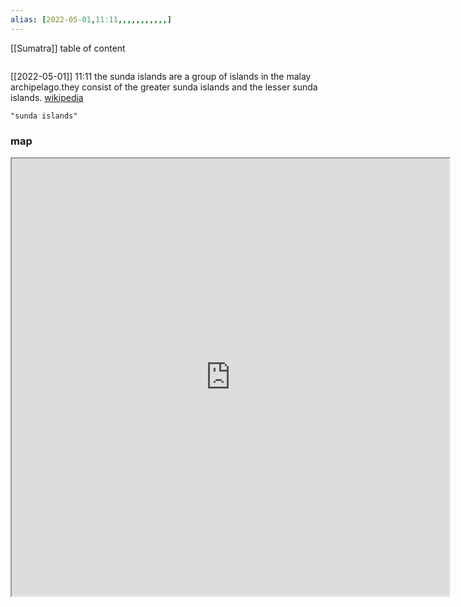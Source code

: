 ```yaml
---
alias: [2022-05-01,11:11,,,,,,,,,,,]
---
```

[[Sumatra]]
table of content
```toc
```

[[2022-05-01]] 11:11
the sunda islands are a group of islands in the malay archipelago.they consist of the greater sunda islands and the lesser sunda islands.
[wikipedia](https://en.wikipedia.org/wiki/sunda%20islands)
```query
"sunda islands"
```
### map
<iframe src="https://duckduckgo.com/?t=ffab&q=sunda islands&ia=web&iaxm=about" width="700" height="700" ></iframe>
